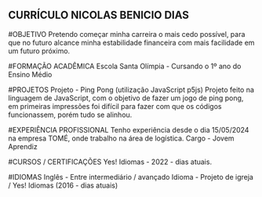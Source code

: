 ## CURRÍCULO NICOLAS BENICIO DIAS ##

#OBJETIVO
Pretendo começar minha carreira o mais cedo possível, para que no futuro alcance minha estabilidade financeira com mais facilidade em um futuro próximo.

#FORMAÇÃO ACADÊMICA
Escola Santa Olímpia - Cursando o 1º ano do Ensino Médio

#PROJETOS
Projeto - Ping Pong (utilização JavaScript p5js)
Projeto feito na linguagem de JavaScript, com o objetivo de fazer um jogo de ping pong, em primeiras impressões foi difícil para fazer com que os códigos funcionassem, porém tudo se alinhou.

#EXPERIÊNCIA PROFISSIONAL
Tenho experiência desde o dia 15/05/2024 na empresa TOMÉ, onde trabalho na área de logística.
Cargo - Jovem Aprendiz

#CURSOS / CERTIFICAÇÕES
Yes! Idiomas - 2022 - dias atuais.

#IDIOMAS
Inglês - Entre intermediário / avançado
Idioma - Projeto de igreja / Yes! Idiomas (2016 - dias atuais)
